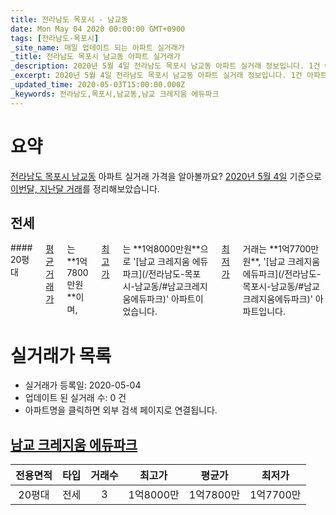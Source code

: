 ```yaml
---
title: 전라남도 목포시 - 남교동
date: Mon May 04 2020 00:00:00 GMT+0900
tags: [전라남도-목포시]
_site_name: 매일 업데이트 되는 아파트 실거래가
_title: 전라남도 목포시 남교동 아파트 실거래가
_description: 2020년 5월 4일 전라남도 목포시 남교동 아파트 실거래 정보입니다. 1건 아파트 정보가 있습니다.
_excerpt: 2020년 5월 4일 전라남도 목포시 남교동 아파트 실거래 정보입니다. 1건 아파트 정보가 있습니다.
_updated_time: 2020-05-03T15:00:00.000Z
_keywords: 전라남도,목포시,남교동,남교 크레지움 에듀파크
---
```





# 요약
<ins>전라남도 목포시 남교동</ins> 아파트 실거래 가격을 알아볼까요? <ins>2020년 5월 4일</ins> 기준으로 <ins>이번달, 지난달 거래</ins>를 정리해보았습니다.

## 전세
<div class="container">
<div class="twelve columns" markdown="1">
#### 20평대
<ins>평균 거래가</ins>는 **1억7800만원**이며, <ins>최고가</ins>는 **1억8000만원**으로 '[남교 크레지움 에듀파크](/전라남도-목포시-남교동/#남교크레지움에듀파크)' 아파트이었습니다. <ins>최저가</ins> 거래는 **1억7700만원**, '[남교 크레지움 에듀파크](/전라남도-목포시-남교동/#남교크레지움에듀파크)' 아파트입니다.
</div>
</div>



# 실거래가 목록
- 실거래가 등록일: 2020-05-04
- 업데이트 된 실거래 수: 0 건
- 아파트명을 클릭하면 외부 검색 페이지로 연결됩니다.

## [남교 크레지움 에듀파크](#남교크레지움에듀파크)

|전용면적|타입|거래수|최고가|평균가|최저가|
|:---:|:---:|:---:|:---:|:---:|:---:|
|20평대|<span class="deal-type-2">전세</span>|3|1억8000만|1억7800만|1억7700만|

<br/>



